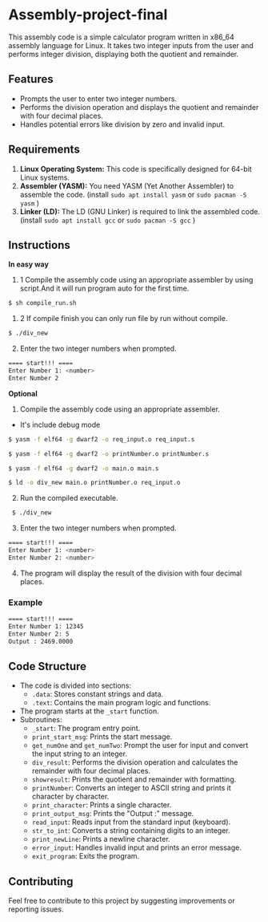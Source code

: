 # Assembly-project-final

This assembly code is a simple calculator program written in x86_64 assembly language for Linux. It takes two integer inputs from the user and performs integer division, displaying both the quotient and remainder.

## Features

- Prompts the user to enter two integer numbers.
- Performs the division operation and displays the quotient and remainder with four decimal places.
- Handles potential errors like division by zero and invalid input.

## Requirements

1. **Linux Operating System:** This code is specifically designed for 64-bit Linux systems.
2. **Assembler (YASM):** You need YASM (Yet Another Assembler) to assemble the code. (install `sudo apt install yasm` or `sudo pacman -S yasm` )
3. **Linker (LD):** The LD (GNU Linker) is required to link the assembled code.(install `sudo apt install gcc` or `sudo pacman -S gcc` )

## Instructions
**In easy way**
1. 1 Compile the assembly code using an appropriate assembler by using script.And it will run program auto for the first time.

```bash
$ sh compile_run.sh 
```

1. 2 If compile finish you can only run file by run without compile. 

```bash
$ ./div_new
```
2. Enter the two integer numbers when prompted.

```bash
==== start!!! ====
Enter Number 1: <number>
Enter Number 2
```

**Optional**
1. Compile the assembly code using an appropriate assembler.
* It's include debug mode

```bash
$ yasm -f elf64 -g dwarf2 -o req_input.o req_input.s

$ yasm -f elf64 -g dwarf2 -o printNumber.o printNumber.s

$ yasm -f elf64 -g dwarf2 -o main.o main.s

$ ld -o div_new main.o printNumber.o req_input.o
```

2. Run the compiled executable.

 ```bash
  $ ./div_new
 ```

3. Enter the two integer numbers when prompted.

```bash
==== start!!! ====
Enter Number 1: <number>
Enter Number 2: <number>
```

4. The program will display the result of the division with four decimal places.

### Example

```bash
==== start!!! ====
Enter Number 1: 12345
Enter Number 2: 5
Output : 2469.0000
```

## Code Structure

- The code is divided into sections:
  - `.data`: Stores constant strings and data.
  - `.text`: Contains the main program logic and functions.
- The program starts at the `_start` function.
- Subroutines:
  - `_start`: The program entry point.
  - `print_start_msg`: Prints the start message.
  - `get_numOne` and `get_numTwo`: Prompt the user for input and convert the input string to an integer.
  - `div_result`: Performs the division operation and calculates the remainder with four decimal places.
  - `showresult`: Prints the quotient and remainder with formatting.
  - `printNumber`: Converts an integer to ASCII string and prints it character by character.
  - `print_character`: Prints a single character.
  - `print_output_msg`: Prints the "Output :" message.
  - `read_input`: Reads input from the standard input (keyboard).
  - `str_to_int`: Converts a string containing digits to an integer.
  - `print_newLine`: Prints a newline character.
  - `error_input`: Handles invalid input and prints an error message.
  - `exit_program`: Exits the program.

## Contributing

Feel free to contribute to this project by suggesting improvements or reporting issues.
